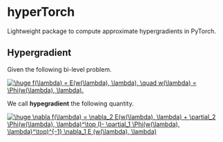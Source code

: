 # hyperTorch

Lightweight package to compute approximate hypergradients in PyTorch.

## Hypergradient
Given the following bi-level problem.

<a href="https://www.codecogs.com/eqnedit.php?latex=\huge&space;f(\lambda)&space;=&space;E(w(\lambda),&space;\lambda),&space;\quad&space;w(\lambda)&space;=&space;\Phi(w(\lambda),&space;\lambda)." target="_blank"><img src="https://latex.codecogs.com/gif.latex?\huge&space;f(\lambda)&space;=&space;E(w(\lambda),&space;\lambda),&space;\quad&space;w(\lambda)&space;=&space;\Phi(w(\lambda),&space;\lambda)." title="\huge f(\lambda) = E(w(\lambda), \lambda), \quad w(\lambda) = \Phi(w(\lambda), \lambda)." /></a>


We call **hypegradient** the following quantity.

<a href="https://www.codecogs.com/eqnedit.php?latex=\huge&space;\nabla&space;f(\lambda)&space;=&space;\nabla_2&space;E(w(\lambda),&space;\lambda)&space;&plus;&space;\partial_2&space;\Phi(w(\lambda),&space;\lambda)^\top&space;(I-&space;\partial_1&space;\Phi(w(\lambda),&space;\lambda)^\top)^{-1}&space;\nabla_1&space;E&space;(w(\lambda),&space;\lambda)" target="_blank"><img src="https://latex.codecogs.com/gif.latex?\huge&space;\nabla&space;f(\lambda)&space;=&space;\nabla_2&space;E(w(\lambda),&space;\lambda)&space;&plus;&space;\partial_2&space;\Phi(w(\lambda),&space;\lambda)^\top&space;(I-&space;\partial_1&space;\Phi(w(\lambda),&space;\lambda)^\top)^{-1}&space;\nabla_1&space;E&space;(w(\lambda),&space;\lambda)" title="\huge \nabla f(\lambda) = \nabla_2 E(w(\lambda), \lambda) + \partial_2 \Phi(w(\lambda), \lambda)^\top (I- \partial_1 \Phi(w(\lambda), \lambda)^\top)^{-1} \nabla_1 E (w(\lambda), \lambda)" /></a>


